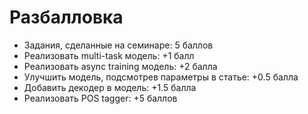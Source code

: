 # Разбалловка

- Задания, сделанные на семинаре: 5 баллов
- Реализовать multi-task модель: +1 балл
- Реализовать async training модель: +2 балла
- Улучшить модель, подсмотрев параметры в статье: +0.5 балла
- Добавить декодер в модель: +1.5 балла
- Реализовать POS tagger: +5 баллов